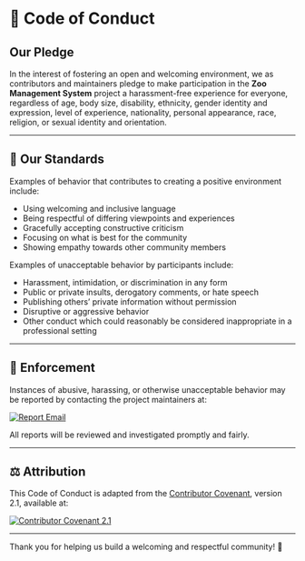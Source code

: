 # 🦁 Code of Conduct

## Our Pledge

In the interest of fostering an open and welcoming environment, we as contributors and maintainers pledge to make participation in the **Zoo Management System** project a harassment-free experience for everyone, regardless of age, body size, disability, ethnicity, gender identity and expression, level of experience, nationality, personal appearance, race, religion, or sexual identity and orientation.

---

## 🤝 Our Standards

Examples of behavior that contributes to creating a positive environment include:

- Using welcoming and inclusive language
- Being respectful of differing viewpoints and experiences
- Gracefully accepting constructive criticism
- Focusing on what is best for the community
- Showing empathy towards other community members

Examples of unacceptable behavior by participants include:

- Harassment, intimidation, or discrimination in any form
- Public or private insults, derogatory comments, or hate speech
- Publishing others’ private information without permission
- Disruptive or aggressive behavior
- Other conduct which could reasonably be considered inappropriate in a professional setting

---

## 🚨 Enforcement

Instances of abusive, harassing, or otherwise unacceptable behavior may be reported by contacting the project maintainers at:

<div>
  <a href="mailto:m.ssaid356@gmail.com" target="_blank">
    <img src="https://img.shields.io/badge/Report_Email-red?style=for-the-badge&logo=gmail&logoColor=white" alt="Report Email"/>
  </a>
</div>

All reports will be reviewed and investigated promptly and fairly.

---

## ⚖️ Attribution

This Code of Conduct is adapted from the [Contributor Covenant](https://www.contributor-covenant.org/), version 2.1, available at:

<div>
  <a href="https://www.contributor-covenant.org/version/2/1/code_of_conduct/" target="_blank">
    <img src="https://img.shields.io/badge/Contributor_Covenant-2.1-blue?style=for-the-badge" alt="Contributor Covenant 2.1"/>
  </a>
</div>

---

Thank you for helping us build a welcoming and respectful community! 🐾
